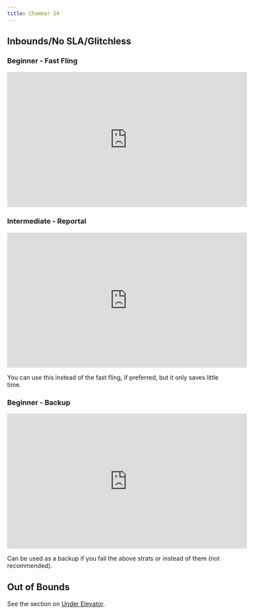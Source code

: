 ```yaml
---
title: Chamber 14
---
```


## Inbounds/No SLA/Glitchless

### Beginner - Fast Fling

<iframe width="560" height="315" src="https://www.youtube-nocookie.com/embed/EbesgW49pdU" title="YouTube video player" frameborder="0" allow="accelerometer; autoplay; clipboard-write; encrypted-media; gyroscope; picture-in-picture" allowfullscreen></iframe>

### Intermediate - Reportal

<iframe width="560" height="315" src="https://www.youtube-nocookie.com/embed/Vlwk0UU_7bI" title="YouTube video player" frameborder="0" allow="accelerometer; autoplay; clipboard-write; encrypted-media; gyroscope; picture-in-picture" allowfullscreen></iframe>

You can use this instead of the fast fling, if preferred, but it only saves little time.

### Beginner - Backup

<iframe width="560" height="315" src="https://www.youtube-nocookie.com/embed/YdTlfI6XuQ0" title="YouTube video player" frameborder="0" allow="accelerometer; autoplay; clipboard-write; encrypted-media; gyroscope; picture-in-picture" allowfullscreen></iframe>

Can be used as a backup if you fail the above strats or instead of them (not recommended).

## Out of Bounds

See the section on [Under Elevator](./chamber13#out-of-bounds).
